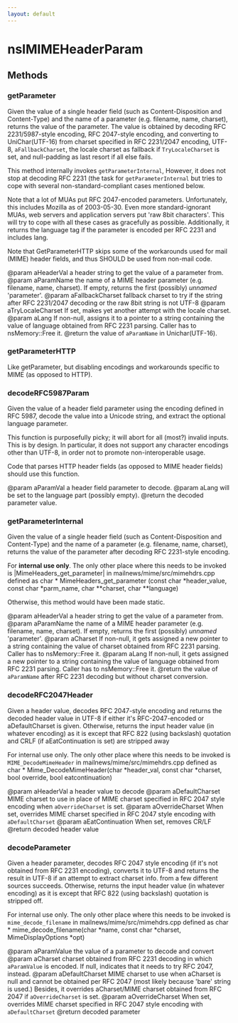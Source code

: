 ```yaml
---
layout: default
---
```


# nsIMIMEHeaderParam #

## Methods ##

### getParameter ###
 
Given the value of a single header field  (such as
Content-Disposition and Content-Type) and the name of a parameter
(e.g. filename, name, charset), returns the value of the parameter.
The value is obtained by decoding RFC 2231/5987-style encoding,
RFC 2047-style encoding, and converting to UniChar(UTF-16)
from charset specified in RFC 2231/2047 encoding, UTF-8, 
<code>aFallbackCharset</code>, the locale charset as fallback if
<code>TryLocaleCharset</code> is set, and null-padding as last resort
if all else fails.

<p> 
This method internally invokes <code>getParameterInternal</code>, 
However, it does not stop at decoding RFC 2231 (the task for
<code>getParameterInternal</code> but tries to cope
with several non-standard-compliant cases mentioned below.

<p>
Note that a lot of MUAs put RFC 2047-encoded parameters. Unfortunately,
this includes Mozilla as of 2003-05-30. Even more standard-ignorant MUAs,
web servers and application servers put 'raw 8bit characters'. This will
try to cope with all these cases as gracefully as possible. Additionally,
it returns the language tag if the parameter is encoded per RFC 2231 and 
includes lang.

<p>
Note that GetParameterHTTP skips some of the workarounds used for
mail (MIME) header fields, and thus SHOULD be used from non-mail
code.


@param  aHeaderVal        a header string to get the value of a parameter 
                          from.
@param  aParamName        the name of a MIME header parameter (e.g. 
                          filename, name, charset). If empty,  returns 
                          the first (possibly) _unnamed_ 'parameter'.
@param  aFallbackCharset  fallback charset to try if  the string after
                          RFC 2231/2047 decoding or the raw 8bit 
                          string is not UTF-8
@param  aTryLocaleCharset If set, makes yet another attempt 
                          with the locale charset.
@param  aLang             If non-null, assigns it to a pointer 
                          to a string containing the value of language 
                          obtained from RFC 2231 parsing. Caller has to 
                          nsMemory::Free it.
@return the value of <code>aParamName</code> in Unichar(UTF-16).


### getParameterHTTP ###

Like getParameter, but disabling encodings and workarounds specific to
MIME (as opposed to HTTP).


### decodeRFC5987Param ###
 
Given the value of a header field parameter using the encoding
defined in RFC 5987, decode the value into a Unicode string, and extract
the optional language parameter.

<p> 
This function is purposefully picky; it will abort for all (most?)
invalid inputs. This is by design. In particular, it does not support
any character encodings other than UTF-8, in order not to promote
non-interoperable usage.

<p>
Code that parses HTTP header fields (as opposed to MIME header fields)
should use this function.

@param  aParamVal         a header field parameter to decode.
@param  aLang             will be set to the language part (possibly
                          empty).
@return the decoded parameter value.


### getParameterInternal ###
 
Given the value of a single header field  (such as
Content-Disposition and Content-Type) and the name of a parameter
(e.g. filename, name, charset), returns the value of the parameter 
after decoding RFC 2231-style encoding. 
<p>
For <strong>internal use only</strong>. The only other place where 
this needs to be  invoked  is  |MimeHeaders_get_parameter| in 
mailnews/mime/src/mimehdrs.cpp defined as 
char * MimeHeaders_get_parameter (const char *header_value, 
                                  const char *parm_name,
                                  char **charset, char **language)

Otherwise, this method would have been made static.

@param  aHeaderVal  a header string to get the value of a parameter from.
@param  aParamName  the name of a MIME header parameter (e.g. 
                    filename, name, charset). If empty,  returns 
                    the first (possibly) _unnamed_ 'parameter'.
@param  aCharset    If non-null, it gets assigned a new pointer
                    to a string containing the value of charset obtained
                    from RFC 2231 parsing. Caller has to nsMemory::Free it.
@param  aLang       If non-null, it gets assigned a new pointer
                    to a string containing the value of language obtained
                    from RFC 2231 parsing. Caller has to nsMemory::Free it.
@return             the value of <code>aParamName</code> after
                    RFC 2231 decoding but without charset conversion.


### decodeRFC2047Header ###
 
Given a header value, decodes RFC 2047-style encoding and
returns the decoded header value in UTF-8 if either it's
RFC-2047-encoded or aDefaultCharset is given. Otherwise,
returns the input header value (in whatever encoding) 
as it is except that  RFC 822 (using backslash) quotation and 
CRLF (if aEatContinuation is set) are stripped away
<p>
For internal use only. The only other place where this needs to be 
invoked  is  <code>MIME_DecodeMimeHeader</code> in 
mailnews/mime/src/mimehdrs.cpp defined as
char * Mime_DecodeMimeHeader(char *header_val, const char *charset, 
                             bool override, bool eatcontinuation)

@param aHeaderVal       a header value to decode
@param aDefaultCharset  MIME charset to use in place of MIME charset
                        specified in RFC 2047 style encoding
                        when <code>aOverrideCharset</code> is set.
@param aOverrideCharset When set, overrides MIME charset specified 
                        in RFC 2047 style encoding with <code>aDefaultCharset</code>
@param aEatContinuation When set, removes CR/LF
@return                 decoded header value


### decodeParameter ###
 
Given a header parameter, decodes RFC 2047 style encoding (if it's 
not obtained from RFC 2231 encoding),  converts it to
UTF-8 and returns the result in UTF-8 if an attempt to extract 
charset info. from a few different sources succeeds.
Otherwise,  returns the input header value (in whatever encoding) 
as it is except that  RFC 822 (using backslash) quotation is
stripped off.
<p>
For internal use only. The only other place where this needs to be 
invoked  is  <code>mime_decode_filename</code> in 
mailnews/mime/src/mimehdrs.cpp defined as
char * mime_decode_filename(char *name, const char *charset, 
                            MimeDisplayOptions *opt) 

@param aParamValue      the value of a parameter to decode and convert
@param aCharset         charset obtained from RFC 2231 decoding  in which 
                        <code>aParamValue</code> is encoded. If null,
                        indicates that it needs to try RFC 2047, instead. 
@param aDefaultCharset  MIME charset to use when aCharset is null and
                        cannot be obtained per RFC 2047 (most likely 
                        because 'bare' string is  used.)  Besides, it 
                        overrides aCharset/MIME charset obtained from 
                        RFC 2047 if <code>aOverrideCharset</code>  is set.
@param aOverrideCharset When set, overrides MIME charset specified 
                        in RFC 2047 style encoding with 
                        <code>aDefaultCharset</code>
@return                 decoded parameter 

